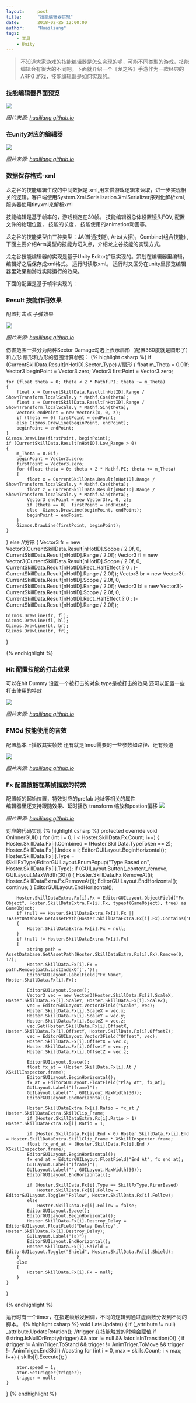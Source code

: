 ```yaml
---
layout:     post
title:      "技能编辑器实现"
date:       2018-02-25 12:00:00
author:     "Huailiang"
tags:
    - 工具
    - Unity
---
```



> 不知道大家游戏的技能编辑器是怎么实现的呢，可能不同类型的游戏，技能编辑会有很大的不同吧。下面就介绍一个《龙之谷》手游作为一款经典的 ARPG 游戏，技能编辑器是如何实现的。

### 技能编辑器界面预览
![](/img/post-skill/gif1.gif)

*图片来源: [huailiang.github.io][i3]*


### 在unity对应的编辑器

![](/img/post-skill/skill1.jpg)

*图片来源: [huailiang.github.io][i3]*

### 数据保存格式-xml
龙之谷的技能编辑生成的中间数据是 xml,用来供游戏逻辑来读取，进一步实现相关的逻辑。客户端使用System.Xml.Serialization.XmlSerializer序列化解析xml,服务器使用tinyxml来解析xml

技能编辑是基于帧率的，游戏锁定在30帧。 技能编辑器总体设置镜头FOV, 配置文件的物理位置， 技能的长度， 技能使用的animation动画等。

龙之谷的技能类型由三种类型：JA(普通技能), Arts(大招)，Combine(组合技能) ,下面主要介绍Arts类型的技能为切入点，介绍龙之谷技能的实现方式。

龙之谷技能编辑器的实现是基于Unity Editor扩展实现的。策划在编辑器里编辑，编辑好之后保存成xml格式。 运行时读取xml。 运行时又区分在unity里预览编辑器里效果和游戏实际运行的效果。

下面的配置是基于帧率实现的：
### Result 技能作用效果
配置打击点 子弹效果

![](/img/post-skill/skill2.jpg)

*图片来源: [huailiang.github.io][i3]*

伤害范围一共分为两种Sector Damage勾选上表示扇形（配置360度就是圆形了）和方形
扇形和方形的范围计算参照：
{% highlight csharp %}
if (CurrentSkillData.Result[nHotID].Sector_Type)  //扇形
{
    float m_Theta = 0.01f;
    Vector3 beginPoint = Vector3.zero;
    Vector3 firstPoint = Vector3.zero;

    for (float theta = 0; theta < 2 * Mathf.PI; theta += m_Theta)
    {
        float x = CurrentSkillData.Result[nHotID].Range / ShownTransform.localScale.y * Mathf.Cos(theta);
        float z = CurrentSkillData.Result[nHotID].Range / ShownTransform.localScale.y * Mathf.Sin(theta);
        Vector3 endPoint = new Vector3(x, 0, z);
        if (theta == 0) firstPoint = endPoint;
        else Gizmos.DrawLine(beginPoint, endPoint);
        beginPoint = endPoint;
    }
    Gizmos.DrawLine(firstPoint, beginPoint);
    if (CurrentSkillData.Result[nHotID].Low_Range > 0)
    {
        m_Theta = 0.01f;
        beginPoint = Vector3.zero;
        firstPoint = Vector3.zero;
        for (float theta = 0; theta < 2 * Mathf.PI; theta += m_Theta)
        {
            float x = CurrentSkillData.Result[nHotID].Range / ShownTransform.localScale.y * Mathf.Cos(theta);
            float z = CurrentSkillData.Result[nHotID].Range / ShownTransform.localScale.y * Mathf.Sin(theta);
            Vector3 endPoint = new Vector3(x, 0, z);
            if (theta == 0)  firstPoint = endPoint;
            else  Gizmos.DrawLine(beginPoint, endPoint);
            beginPoint = endPoint;
        }
        Gizmos.DrawLine(firstPoint, beginPoint);
    }
}
else  //方形
{
    Vector3 fr = new Vector3(CurrentSkillData.Result[nHotID].Scope / 2.0f, 0, CurrentSkillData.Result[nHotID].Range / 2.0f);
    Vector3 fl = new Vector3(CurrentSkillData.Result[nHotID].Scope / 2.0f, 0, CurrentSkillData.Result[nHotID].Rect_HalfEffect ? 0 : (-CurrentSkillData.Result[nHotID].Range / 2.0f));
    Vector3 br = new Vector3(-CurrentSkillData.Result[nHotID].Scope / 2.0f, 0, CurrentSkillData.Result[nHotID].Range / 2.0f);
    Vector3 bl = new Vector3(-CurrentSkillData.Result[nHotID].Scope / 2.0f, 0, CurrentSkillData.Result[nHotID].Rect_HalfEffect ? 0 : (-CurrentSkillData.Result[nHotID].Range / 2.0f));

    Gizmos.DrawLine(fr, fl);
    Gizmos.DrawLine(fl, bl);
    Gizmos.DrawLine(bl, br);
    Gizmos.DrawLine(br, fr);
}

{% endhighlight %}

### Hit 配置技能的打击效果
可以在hit Dummy 设置一个被打击的对象
type是被打击的效果
还可以配置一些打击使用的特效

![](/img/post-skill/skill3.jpg)

*图片来源: [huailiang.github.io][i3]*

### FMOd 技能使用的音效
配置基本上播放其实帧数 还有就是fmod需要的一些参数如路径、还有频道

![](/img/post-skill/skill5.jpg)

*图片来源: [huailiang.github.io][i3]*


### Fx 配置技能在某帧播放的特效
配置帧的起始位置，特效对应的prefab 地址等相关的属性  
编辑器里还支持跟随效果、延时播放 transform 缩放和postion偏移
![](/img/post-skill/skill4.jpg)

*图片来源: [huailiang.github.io][i3]*

对应的代码实现
{% highlight csharp %}
protected override void OnInnerGUI()
{
    for (int i = 0; i < Hoster.SkillData.Fx.Count; i++)
    {
        Hoster.SkillData.Fx[i].Combined = (Hoster.SkillData.TypeToken == 2);
        Hoster.SkillData.Fx[i].Index = i;
        EditorGUILayout.BeginHorizontal();
        Hoster.SkillData.Fx[i].Type = (SkillFxType)EditorGUILayout.EnumPopup("Type Based on", Hoster.SkillData.Fx[i].Type);
        if (GUILayout.Button(_content_remove, GUILayout.MaxWidth(30)))
        {
            Hoster.SkillData.Fx.RemoveAt(i);
            Hoster.SkillDataExtra.Fx.RemoveAt(i);
            EditorGUILayout.EndHorizontal();
            continue;
        }
        EditorGUILayout.EndHorizontal();

        Hoster.SkillDataExtra.Fx[i].Fx = EditorGUILayout.ObjectField("Fx Object", Hoster.SkillDataExtra.Fx[i].Fx, typeof(GameObject), true) as GameObject;
        if (null == Hoster.SkillDataExtra.Fx[i].Fx || !AssetDatabase.GetAssetPath(Hoster.SkillDataExtra.Fx[i].Fx).Contains("Resources/Effects/"))
        {
            Hoster.SkillDataExtra.Fx[i].Fx = null;
        }
        if (null != Hoster.SkillDataExtra.Fx[i].Fx)
        {
            string path = AssetDatabase.GetAssetPath(Hoster.SkillDataExtra.Fx[i].Fx).Remove(0, 17);
            Hoster.SkillData.Fx[i].Fx = path.Remove(path.LastIndexOf('.'));
            EditorGUILayout.LabelField("Fx Name", Hoster.SkillData.Fx[i].Fx);

            EditorGUILayout.Space();
            Vector3 vec = new Vector3(Hoster.SkillData.Fx[i].ScaleX, Hoster.SkillData.Fx[i].ScaleY, Hoster.SkillData.Fx[i].ScaleZ);
            vec = EditorGUILayout.Vector3Field("Scale", vec);
            Hoster.SkillData.Fx[i].ScaleX = vec.x;
            Hoster.SkillData.Fx[i].ScaleY = vec.y;
            Hoster.SkillData.Fx[i].ScaleZ = vec.z;
            vec.Set(Hoster.SkillData.Fx[i].OffsetX, Hoster.SkillData.Fx[i].OffsetY, Hoster.SkillData.Fx[i].OffsetZ);
            vec = EditorGUILayout.Vector3Field("Offset", vec);
            Hoster.SkillData.Fx[i].OffsetX = vec.x;
            Hoster.SkillData.Fx[i].OffsetY = vec.y;
            Hoster.SkillData.Fx[i].OffsetZ = vec.z;

            EditorGUILayout.Space();
            float fx_at = (Hoster.SkillData.Fx[i].At / XSkillInspector.frame);
            EditorGUILayout.BeginHorizontal();
            fx_at = EditorGUILayout.FloatField("Play At", fx_at);
            GUILayout.Label("(frame)");
            GUILayout.Label("", GUILayout.MaxWidth(30));
            EditorGUILayout.EndHorizontal();

            Hoster.SkillDataExtra.Fx[i].Ratio = fx_at / Hoster.SkillDataExtra.SkillClip_Frame;
            if (Hoster.SkillDataExtra.Fx[i].Ratio > 1) Hoster.SkillDataExtra.Fx[i].Ratio = 1;

            if (Hoster.SkillData.Fx[i].End < 0) Hoster.SkillData.Fx[i].End = Hoster.SkillDataExtra.SkillClip_Frame * XSkillInspector.frame;
            float fx_end_at = (Hoster.SkillData.Fx[i].End / XSkillInspector.frame);
            EditorGUILayout.BeginHorizontal();
            fx_end_at = EditorGUILayout.FloatField("End At", fx_end_at);
            GUILayout.Label("(frame)");
            GUILayout.Label("", GUILayout.MaxWidth(30));
            EditorGUILayout.EndHorizontal();

            if (Hoster.SkillData.Fx[i].Type == SkillFxType.FirerBased)
                Hoster.SkillData.Fx[i].Follow = EditorGUILayout.Toggle("Follow", Hoster.SkillData.Fx[i].Follow);
            else
                Hoster.SkillData.Fx[i].Follow = false;
            EditorGUILayout.Space();
            EditorGUILayout.BeginHorizontal();
            Hoster.SkillData.Fx[i].Destroy_Delay = EditorGUILayout.FloatField("Delay Destroy", Hoster.SkillData.Fx[i].Destroy_Delay);
            GUILayout.Label("(s)");
            EditorGUILayout.EndHorizontal();
            Hoster.SkillData.Fx[i].Shield = EditorGUILayout.Toggle("Shield", Hoster.SkillData.Fx[i].Shield);
        }
        else
        {
            Hoster.SkillData.Fx[i].Fx = null;
        }
    }
}

{% endhighlight %}

运行时有一个timer，在指定帧触发回调，不同的逻辑到通过虚函数分发到不同的脚本。
{% highlight csharp %}
void LateUpdate()
{
    if (_attribute != null) _attribute.UpdateRotation();
    //trigger 在技能触发的时候会赋值
    if (!string.IsNullOrEmpty(trigger) && ator != null && !ator.IsInTransition(0))
    {
        if (trigger != AnimTriger.ToStand &&
            trigger != AnimTriger.ToMove &&
            trigger != AnimTriger.EndSkill)
            //casting
            for (int i = 0, max = skills.Count; i < max; i++)
            {
                skills[i].Execute();
            }

        ator.speed = 1;
        ator.SetTrigger(trigger);
        trigger = null;
    }
}
{% endhighlight %}


[i1]: http://appleinsider.com/articles/08/10/03/latest_iphone_software_supports_full_screen_web_apps.html

[i2]: http://docs.groovy-lang.org/latest/html/api/groovy/util/GroovyScriptEngine.html

[i3]: https://huailiang.github.io "Huailiang: A Progressive Web App"
